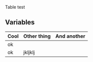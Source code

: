 Table test

## Variables

| Cool | Other thing | And another |
|------|-------------|-------------|
|ok    |             |             |
|ok    | jkljklj     |             |
